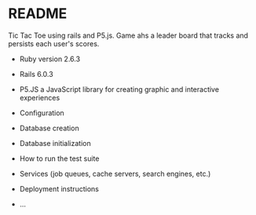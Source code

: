 # README

Tic Tac Toe using rails and P5.js.  Game ahs a leader board that tracks and persists each user's scores.


* Ruby version 2.6.3

* Rails 6.0.3

* P5.JS a JavaScript library for creating graphic and interactive experiences

* Configuration

* Database creation

* Database initialization

* How to run the test suite

* Services (job queues, cache servers, search engines, etc.)

* Deployment instructions

* ...
